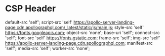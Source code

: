 # CSP Header

default-src 'self';
script-src 'self' https://apollo-server-landing-page.cdn.apollographql.com/_latest/static/js/main.js;
style-src 'self' https://fonts.googleapis.com;
object-src 'none';
base-uri 'self';
connect-src 'self';
font-src 'self' https://fonts.gstatic.com;
frame-src 'self';
img-src 'self' https://apollo-server-landing-page.cdn.apollographql.com;
manifest-src 'self';
media-src 'self';
worker-src 'none';